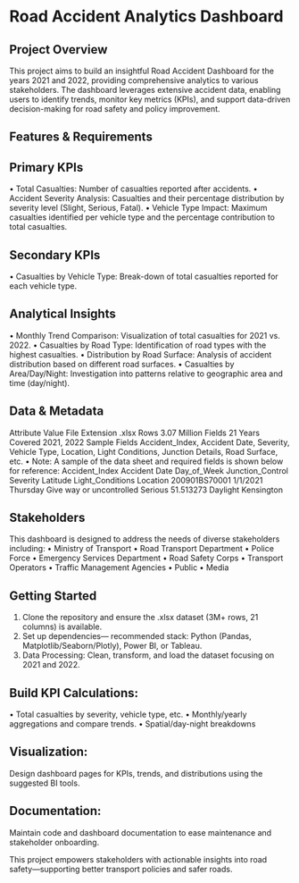 # Road Accident Analytics Dashboard 

## Project Overview

This project aims to build an insightful Road Accident Dashboard for the years 2021 and 2022, providing comprehensive analytics to various stakeholders. The dashboard leverages extensive accident data, enabling users to identify trends, monitor key metrics (KPIs), and support data-driven decision-making for road safety and policy improvement.

## Features & Requirements

## Primary KPIs
•	Total Casualties: Number of casualties reported after accidents.
•	Accident Severity Analysis: Casualties and their percentage distribution by severity level (Slight, Serious, Fatal).
•	Vehicle Type Impact: Maximum casualties identified per vehicle type and the percentage contribution to total casualties.

## Secondary KPIs
•	Casualties by Vehicle Type: Break-down of total casualties reported for each vehicle type.

## Analytical Insights
•	Monthly Trend Comparison: Visualization of total casualties for 2021 vs. 2022.
•	Casualties by Road Type: Identification of road types with the highest casualties.
•	Distribution by Road Surface: Analysis of accident distribution based on different road surfaces.
•	Casualties by Area/Day/Night: Investigation into patterns relative to geographic area and time (day/night).

## Data & Metadata
Attribute	Value
File Extension	.xlsx
Rows	3.07 Million
Fields	21
Years Covered	2021, 2022
Sample Fields	Accident_Index, Accident Date, Severity, Vehicle Type, Location, Light Conditions, Junction Details, Road Surface, etc.
•	Note: A sample of the data sheet and required fields is shown below for reference:
Accident_Index	Accident Date	Day_of_Week	Junction_Control	Severity	Latitude	Light_Conditions	Location
200901BS70001	1/1/2021	Thursday	Give way or uncontrolled	Serious	51.513273	Daylight	Kensington

## Stakeholders
This dashboard is designed to address the needs of diverse stakeholders including:
•	Ministry of Transport
•	Road Transport Department
•	Police Force
•	Emergency Services Department
•	Road Safety Corps
•	Transport Operators
•	Traffic Management Agencies
•	Public
•	Media

## Getting Started
1.	Clone the repository and ensure the .xlsx dataset (3M+ rows, 21 columns) is available.
2.	Set up dependencies— recommended stack: Python (Pandas, Matplotlib/Seaborn/Plotly), Power BI, or Tableau.
3.	Data Processing: Clean, transform, and load the dataset focusing on 2021 and 2022.
   
## Build KPI Calculations:
•	Total casualties by severity, vehicle type, etc.
•	Monthly/yearly aggregations and compare trends.
•	Spatial/day-night breakdowns

## 	Visualization: 
Design dashboard pages for KPIs, trends, and distributions using the suggested BI tools.
## Documentation: 
Maintain code and dashboard documentation to ease maintenance and stakeholder onboarding.

This project empowers stakeholders with actionable insights into road safety—supporting better transport policies and safer roads.

 

